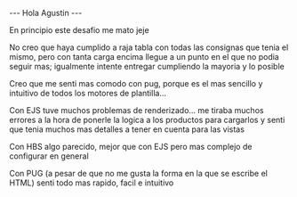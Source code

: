 --- Hola Agustin ---

En principio este desafio me mato jeje

No creo que haya cumplido a raja tabla con todas las consignas que tenia el mismo, pero con tanta carga encima llegue a un punto
en el que no podia seguir mas; igualmente intente entregar cumpliendo la mayoria y lo posible

Creo que me senti mas comodo con pug, porque es el mas sencillo y intuitivo de todos los motores de plantilla...

Con EJS tuve muchos problemas de renderizado... me tiraba muchos errores a la hora de ponerle la logica a los productos para cargarlos
y senti que tenia muchos mas detalles a tener en cuenta para las vistas

Con HBS algo parecido, mejor que con EJS pero mas complejo de configurar en general

Con PUG (a pesar de que no me gusta la forma en la que se escribe el HTML) senti todo mas rapido, facil e intuitivo